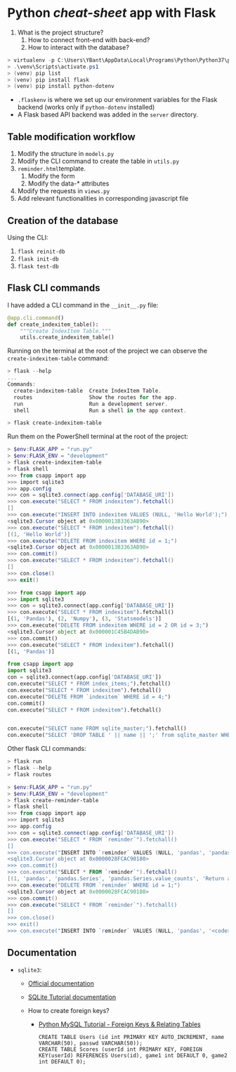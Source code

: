 # Python *cheat-sheet* app with Flask

1. What is the project structure?
   1. How to connect front-end with back-end?
   2. How to interact with the database?

```powershell
> virtualenv -p C:\Users\YBant\AppData\Local\Programs\Python\Python37\python.exe venv
> .\venv\Scripts\activate.ps1
> (venv) pip list
> (venv) pip install flask
> (venv) pip install python-dotenv
```

* `.flaskenv` is where we set up our environment variables for the Flask backend (works only if `python-dotenv` installed)
* A Flask based API backend was added in the `server` directory.

## Table modification workflow

1. Modify the structure in `models.py`
2. Modify the CLI command to create the table in `utils.py`
3. `reminder.html`template.
   1. Modify the form
   2. Modify the data-* attributes
4. Modify the requests in `views.py`
5. Add relevant functionalities in corresponding javascript file

## Creation of the database

Using the CLI:

1. `flask reinit-db`
2. `flask init-db`
3. `flask test-db`

## Flask CLI commands

I have added a CLI command in  the `__init__.py` file:

```python
@app.cli.command()
def create_indexitem_table():
    """Create IndexItem Table."""
    utils.create_indexitem_table()
```

Running on the terminal at the root of the project we can observe the `create-indexitem-table` command:

```powershell
> flask --help
...
Commands:
  create-indexitem-table  Create IndexItem Table.
  routes                  Show the routes for the app.
  run                     Run a development server.
  shell                   Run a shell in the app context.
```

```powershell
> flask create-indexitem-table
```



Run them on the PowerShell terminal at the root of the project:

```powershell
> $env:FLASK_APP = "run.py"
> $env:FLASK_ENV = "development"
> flask create-indexitem-table
> flask shell
>>> from csapp import app
>>> import sqlite3
>>> app.config
>>> con = sqlite3.connect(app.config['DATABASE_URI'])
>>> con.execute("SELECT * FROM indexitem").fetchall()
[]
>>> con.execute("INSERT INTO indexitem VALUES (NULL, 'Hello World');")
<sqlite3.Cursor object at 0x0000013B3363AB90>
>>> con.execute("SELECT * FROM indexitem").fetchall()                  
[(1, 'Hello World')]
>>> con.execute("DELETE FROM indexitem WHERE id = 1;")
<sqlite3.Cursor object at 0x0000013B3363AB90>
>>> con.commit()
>>> con.execute("SELECT * FROM indexitem").fetchall()
[]
>>> con.close()
>>> exit()
```

```python
>>> from csapp import app
>>> import sqlite3
>>> con = sqlite3.connect(app.config['DATABASE_URI'])
>>> con.execute("SELECT * FROM indexitem").fetchall()
[(1, 'Pandas'), (2, 'Numpy'), (3, 'Statsmodels')]
>>> con.execute("DELETE FROM indexitem WHERE id = 2 OR id = 3;")
<sqlite3.Cursor object at 0x000001C45B4DAB90>
>>> con.commit()
>>> con.execute("SELECT * FROM indexitem").fetchall()
[(1, 'Pandas')]
```

```python
from csapp import app
import sqlite3
con = sqlite3.connect(app.config['DATABASE_URI'])
con.execute("SELECT * FROM index_items;").fetchall()
con.execute("SELECT * FROM indexitem").fetchall()
con.execute("DELETE FROM `indexitem` WHERE id = 4;")
con.commit()
con.execute("SELECT * FROM indexitem").fetchall()


con.execute("SELECT name FROM sqlite_master;").fetchall()
con.execute("SELECT 'DROP TABLE ' || name || ';' from sqlite_master WHERE type = 'table';")
```



Other flask CLI commands: 

```powershell
> flask run
> flask --help
> flask routes
```

```powershell
> $env:FLASK_APP = "run.py"
> $env:FLASK_ENV = "development"
> flask create-reminder-table
> flask shell
>>> from csapp import app
>>> import sqlite3
>>> app.config
>>> con = sqlite3.connect(app.config['DATABASE_URI'])
>>> con.execute("SELECT * FROM `reminder`").fetchall()
[]
>>> con.execute("INSERT INTO `reminder` VALUES (NULL, 'pandas', 'pandas.Series', 'pandas.Series.value_counts', 'Return a Series containing counts of unique values.');")
<sqlite3.Cursor object at 0x0000028FCAC90180>
>>> con.commit()
>>> con.execute("SELECT * FROM `reminder`").fetchall()    
[(1, 'pandas', 'pandas.Series', 'pandas.Series.value_counts', 'Return a Series containing counts of unique values.')]
>>> con.execute("DELETE FROM `reminder` WHERE id = 1;")
<sqlite3.Cursor object at 0x0000028FCAC90180>
>>> con.commit()
>>> con.execute("SELECT * FROM `reminder`").fetchall()
[]
>>> con.close()
>>> exit()
>>> con.execute("INSERT INTO `reminder` VALUES (NULL, 'pandas', '<code>pandas.DataFrame</code>', '<code>pandas.DataFrame.apply</code>', 'Apply a function along an axis of the DataFrame.');")
```



## Documentation

* `sqlite3`:
  * [Official documentation](https://docs.python.org/3/library/sqlite3.html)
  
  * [SQLite Tutorial documentation](https://www.sqlitetutorial.net/sqlite-python/)
  
  * How to create foreign keys?
  
    * [Python MySQL Tutorial - Foreign Keys & Relating Tables](https://www.youtube.com/watch?v=f7oYCzKuv-w)
  
      ```sqlite
      CREATE TABLE Users (id int PRIMARY KEY AUTO_INCREMENT, name VARCHAR(50), passwd VARCHAR(50));
      CREATE TABLE Scores (userId int PRIMARY KEY, FOREIGN KEY(userId) REFERENCES Users(id), game1 int DEFAULT 0, game2 int DEFAULT 0);
      ```
  
      